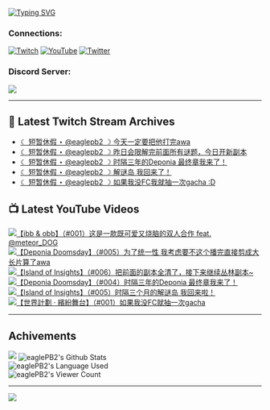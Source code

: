 <!--### Hello people, I'm EaglePB2 - The one who building something for fun 👋
Thank you for standby for this profile.   
The purpose of this profile is coming soon.   
You may come back later, as you wish if this readme.md is updated.   -->

<a href="https://git.io/typing-svg"><img src="https://readme-typing-svg.herokuapp.com?font=Fira+Code&duration=1000&pause=5000&vCenter=true&random=false&width=500&lines=%F0%9F%91%8B+Hello+Everyone%2C+I'm+EaglePB2.;%F0%9F%99%87+Thank+you+for+stopping+by+my+profile.+;%F0%9F%94%AD+%3D%3D%3D%3D+%F0%9F%94%AD;%F0%9F%91%8B+%E4%BD%A0%E5%A5%BD%EF%BC%8C%E6%AD%A1%E8%BF%8E%E4%BE%86%E5%88%B0%E6%88%91%E7%9A%84%E4%BB%A3%E7%A2%BC%E5%BA%AB%E3%80%82;%F0%9F%99%87+%E6%84%9F%E8%AC%9D%E5%89%8D%E4%BE%86%E5%8F%83%E8%A7%80%E5%B0%8F%E5%B1%8B+owo~" alt="Typing SVG" /></a>

### Connections:

[![Twitch](https://img.shields.io/badge/Twitch-9347FF?style=flat-square&logo=twitch&logoColor=white)](https://www.twitch.tv/eaglepb2)
[![YouTube](https://img.shields.io/badge/YouTube-%23FF0000.svg?style=flat-square&logo=YouTube&logoColor=white)](https://www.youtube.com/eaglepb2)
[![Twitter](https://img.shields.io/badge/Twitter-%231DA1F2.svg?style=flat-square&logo=Twitter&logoColor=white)](https://twitter.com/eaglepb2)

### Discord Server:

[![](https://invidget.switchblade.xyz/qKrub9b?theme=dark&language=ch)](https://discord.gg/qKrub9b)

---

## 👾 Latest Twitch Stream Archives
<!-- TWITCH:START -->
- [☾ 短暂休假 ⋆ @eaglepb2 ☽  今天一定要把他打完awa](https://www.twitch.tv/videos/2500827114)
- [☾ 短暂休假 ⋆ @eaglepb2 ☽  昨日会限解完前面所有谜题，今日开新副本](https://www.twitch.tv/videos/2500617415)
- [☾ 短暂休假 ⋆ @eaglepb2 ☽  时隔三年的Deponia 最终章我来了！](https://www.twitch.tv/videos/2499066924)
- [☾ 短暂休假 ⋆ @eaglepb2 ☽  解谜岛 我回来了！](https://www.twitch.tv/videos/2498828659)
- [☾ 短暂休假 ⋆ @eaglepb2 ☽  如果我没FC我就抽一次gacha :D](https://www.twitch.tv/videos/2498126784)
<!-- TWITCH:END -->



## 📺 Latest YouTube Videos
<!-- YOUTUBE:START -->
<!-- YOUTUBE:END -->

<!-- BEGIN YOUTUBE-CARDS -->
<a href="https://www.youtube.com/watch?v=T8YvGN-kI9A">
  <picture>
    <source media="(prefers-color-scheme: dark)" srcset="https://ytcards.demolab.com/?id=T8YvGN-kI9A&title=%E3%80%90ibb+%26+obb%E3%80%91%EF%BC%88%23001%EF%BC%89%E8%BF%99%E6%98%AF%E4%B8%80%E6%AC%BE%E6%97%A2%E5%8F%AF%E7%88%B1%E5%8F%88%E7%83%A7%E8%84%91%E7%9A%84%E5%8F%8C%E4%BA%BA%E5%90%88%E4%BD%9C+feat.+%40meteor_DOG&lang=zh&timestamp=1751456002&background_color=%230d1117&title_color=%23ffffff&stats_color=%23dedede&max_title_lines=1&width=250&border_radius=5&duration=0">
    <img src="https://ytcards.demolab.com/?id=T8YvGN-kI9A&title=%E3%80%90ibb+%26+obb%E3%80%91%EF%BC%88%23001%EF%BC%89%E8%BF%99%E6%98%AF%E4%B8%80%E6%AC%BE%E6%97%A2%E5%8F%AF%E7%88%B1%E5%8F%88%E7%83%A7%E8%84%91%E7%9A%84%E5%8F%8C%E4%BA%BA%E5%90%88%E4%BD%9C+feat.+%40meteor_DOG&lang=zh&timestamp=1751456002&background_color=%23ffffff&title_color=%2324292f&stats_color=%2357606a&max_title_lines=1&width=250&border_radius=5&duration=0" alt="【ibb & obb】（#001）这是一款既可爱又烧脑的双人合作 feat. @meteor_DOG" title="【ibb & obb】（#001）这是一款既可爱又烧脑的双人合作 feat. @meteor_DOG">
  </picture>
</a>
<a href="https://www.youtube.com/watch?v=FqH0L04QDR8">
  <picture>
    <source media="(prefers-color-scheme: dark)" srcset="https://ytcards.demolab.com/?id=FqH0L04QDR8&title=%E3%80%90Deponia+Doomsday%E3%80%91%EF%BC%88%23005%EF%BC%89%E4%B8%BA%E4%BA%86%E7%BB%9F%E4%B8%80%E6%80%A7+%E6%88%91%E8%80%83%E8%99%91%E8%A6%81%E4%B8%8D%E8%BF%99%E4%B8%AA%E6%92%AD%E5%AE%8C%E7%9B%B4%E6%8E%A5%E5%89%AA%E6%88%90%E5%A4%A7%E9%95%BF%E7%89%87%E7%AE%97%E4%BA%86awa&lang=zh&timestamp=1751438822&background_color=%230d1117&title_color=%23ffffff&stats_color=%23dedede&max_title_lines=1&width=250&border_radius=5&duration=14280">
    <img src="https://ytcards.demolab.com/?id=FqH0L04QDR8&title=%E3%80%90Deponia+Doomsday%E3%80%91%EF%BC%88%23005%EF%BC%89%E4%B8%BA%E4%BA%86%E7%BB%9F%E4%B8%80%E6%80%A7+%E6%88%91%E8%80%83%E8%99%91%E8%A6%81%E4%B8%8D%E8%BF%99%E4%B8%AA%E6%92%AD%E5%AE%8C%E7%9B%B4%E6%8E%A5%E5%89%AA%E6%88%90%E5%A4%A7%E9%95%BF%E7%89%87%E7%AE%97%E4%BA%86awa&lang=zh&timestamp=1751438822&background_color=%23ffffff&title_color=%2324292f&stats_color=%2357606a&max_title_lines=1&width=250&border_radius=5&duration=14280" alt="【Deponia Doomsday】（#005）为了统一性 我考虑要不这个播完直接剪成大长片算了awa" title="【Deponia Doomsday】（#005）为了统一性 我考虑要不这个播完直接剪成大长片算了awa">
  </picture>
</a>
<a href="https://www.youtube.com/watch?v=VWBfwjrWMMk">
  <picture>
    <source media="(prefers-color-scheme: dark)" srcset="https://ytcards.demolab.com/?id=VWBfwjrWMMk&title=%E3%80%90Island+of+Insights%E3%80%91%EF%BC%88%23006%EF%BC%89%E6%8A%8A%E5%89%8D%E9%9D%A2%E7%9A%84%E5%89%AF%E6%9C%AC%E5%85%A8%E6%B8%85%E4%BA%86%EF%BC%8C%E6%8E%A5%E4%B8%8B%E6%9D%A5%E7%BB%A7%E7%BB%AD%E4%B8%9B%E6%9E%97%E5%89%AF%E6%9C%AC~&lang=zh&timestamp=1751352087&background_color=%230d1117&title_color=%23ffffff&stats_color=%23dedede&max_title_lines=1&width=250&border_radius=5&duration=7696">
    <img src="https://ytcards.demolab.com/?id=VWBfwjrWMMk&title=%E3%80%90Island+of+Insights%E3%80%91%EF%BC%88%23006%EF%BC%89%E6%8A%8A%E5%89%8D%E9%9D%A2%E7%9A%84%E5%89%AF%E6%9C%AC%E5%85%A8%E6%B8%85%E4%BA%86%EF%BC%8C%E6%8E%A5%E4%B8%8B%E6%9D%A5%E7%BB%A7%E7%BB%AD%E4%B8%9B%E6%9E%97%E5%89%AF%E6%9C%AC~&lang=zh&timestamp=1751352087&background_color=%23ffffff&title_color=%2324292f&stats_color=%2357606a&max_title_lines=1&width=250&border_radius=5&duration=7696" alt="【Island of Insights】（#006）把前面的副本全清了，接下来继续丛林副本~" title="【Island of Insights】（#006）把前面的副本全清了，接下来继续丛林副本~">
  </picture>
</a>
<a href="https://www.youtube.com/watch?v=KDKImBaY7ng">
  <picture>
    <source media="(prefers-color-scheme: dark)" srcset="https://ytcards.demolab.com/?id=KDKImBaY7ng&title=%E3%80%90Deponia+Doomsday%E3%80%91%EF%BC%88%23004%EF%BC%89%E6%97%B6%E9%9A%94%E4%B8%89%E5%B9%B4%E7%9A%84Deponia+%E6%9C%80%E7%BB%88%E7%AB%A0%E6%88%91%E6%9D%A5%E4%BA%86%EF%BC%81&lang=zh&timestamp=1751222146&background_color=%230d1117&title_color=%23ffffff&stats_color=%23dedede&max_title_lines=1&width=250&border_radius=5&duration=21621">
    <img src="https://ytcards.demolab.com/?id=KDKImBaY7ng&title=%E3%80%90Deponia+Doomsday%E3%80%91%EF%BC%88%23004%EF%BC%89%E6%97%B6%E9%9A%94%E4%B8%89%E5%B9%B4%E7%9A%84Deponia+%E6%9C%80%E7%BB%88%E7%AB%A0%E6%88%91%E6%9D%A5%E4%BA%86%EF%BC%81&lang=zh&timestamp=1751222146&background_color=%23ffffff&title_color=%2324292f&stats_color=%2357606a&max_title_lines=1&width=250&border_radius=5&duration=21621" alt="【Deponia Doomsday】（#004）时隔三年的Deponia 最终章我来了！" title="【Deponia Doomsday】（#004）时隔三年的Deponia 最终章我来了！">
  </picture>
</a>
<a href="https://www.youtube.com/watch?v=z0ga4WaxBoc">
  <picture>
    <source media="(prefers-color-scheme: dark)" srcset="https://ytcards.demolab.com/?id=z0ga4WaxBoc&title=%E3%80%90Island+of+Insights%E3%80%91%EF%BC%88%23005%EF%BC%89%E6%97%B6%E9%9A%94%E4%B8%89%E4%B8%AA%E6%9C%88%E7%9A%84%E8%A7%A3%E8%B0%9C%E5%B2%9B+%E6%88%91%E5%9B%9E%E6%9D%A5%E5%95%A6%EF%BC%81&lang=zh&timestamp=1751185484&background_color=%230d1117&title_color=%23ffffff&stats_color=%23dedede&max_title_lines=1&width=250&border_radius=5&duration=16004">
    <img src="https://ytcards.demolab.com/?id=z0ga4WaxBoc&title=%E3%80%90Island+of+Insights%E3%80%91%EF%BC%88%23005%EF%BC%89%E6%97%B6%E9%9A%94%E4%B8%89%E4%B8%AA%E6%9C%88%E7%9A%84%E8%A7%A3%E8%B0%9C%E5%B2%9B+%E6%88%91%E5%9B%9E%E6%9D%A5%E5%95%A6%EF%BC%81&lang=zh&timestamp=1751185484&background_color=%23ffffff&title_color=%2324292f&stats_color=%2357606a&max_title_lines=1&width=250&border_radius=5&duration=16004" alt="【Island of Insights】（#005）时隔三个月的解谜岛 我回来啦！" title="【Island of Insights】（#005）时隔三个月的解谜岛 我回来啦！">
  </picture>
</a>
<a href="https://www.youtube.com/watch?v=NLKQXTYG1cA">
  <picture>
    <source media="(prefers-color-scheme: dark)" srcset="https://ytcards.demolab.com/?id=NLKQXTYG1cA&title=%E3%80%90%E4%B8%96%E7%95%8C%E8%A8%88%E5%8A%83+%C2%B7+%E7%B9%BD%E7%B4%9B%E8%88%9E%E5%8F%B0%E3%80%91%EF%BC%88%23001%EF%BC%89%E5%A6%82%E6%9E%9C%E6%88%91%E6%B2%A1FC%E5%B0%B1%E6%8A%BD%E4%B8%80%E6%AC%A1gacha&lang=zh&timestamp=1751116142&background_color=%230d1117&title_color=%23ffffff&stats_color=%23dedede&max_title_lines=1&width=250&border_radius=5&duration=8233">
    <img src="https://ytcards.demolab.com/?id=NLKQXTYG1cA&title=%E3%80%90%E4%B8%96%E7%95%8C%E8%A8%88%E5%8A%83+%C2%B7+%E7%B9%BD%E7%B4%9B%E8%88%9E%E5%8F%B0%E3%80%91%EF%BC%88%23001%EF%BC%89%E5%A6%82%E6%9E%9C%E6%88%91%E6%B2%A1FC%E5%B0%B1%E6%8A%BD%E4%B8%80%E6%AC%A1gacha&lang=zh&timestamp=1751116142&background_color=%23ffffff&title_color=%2324292f&stats_color=%2357606a&max_title_lines=1&width=250&border_radius=5&duration=8233" alt="【世界計劃 · 繽紛舞台】（#001）如果我没FC就抽一次gacha" title="【世界計劃 · 繽紛舞台】（#001）如果我没FC就抽一次gacha">
  </picture>
</a>
<!-- END YOUTUBE-CARDS -->

---

## Achivements
[![](https://github-profile-trophy.vercel.app/?username=eaglepb2&theme=monokai&no-bg=true&&title=Repositories,Issues,Commit,MultiLanguage)](https://github.com/anuraghazra/github-readme-stats)
<img align="center" alt="eaglePB2's Github Stats" src="https://github-readme-stats.vercel.app/api?username=eaglePB2&show_icons=true&hide_border=true&theme=merko" />
<br>
<img align="center" alt="eaglePB2's Language Used" src="https://github-readme-stats.vercel.app/api/top-langs/?username=eaglePB2&show_icons=true&hide_border=true&theme=merko&layout=compact&langs_count=8" />
<br>
<img align="center" alt="eaglePB2's Viewer Count" src="https://visitcount.itsvg.in/api?id=eaglepb2&label=Profile%20Views&color=3&icon=5&pretty=true" />

<hr>

<!-- RANDOMQUOTE:START -->
![](https://quotes-github-readme.vercel.app/api?type=horizontal&theme=merko)
<!-- RANDOMQUOTE:END -->


<!--
       _____   _   _   _____       _____   _   _   ____   
      |_   _| | | | | |  ___|     |  ___| | \ | | |  _  \  
        | |   | |_| | | |___      | |___  |  \| | | | | | 
        | |   |  _  | |  ___|     |  ___| |     | | | | | 
        | |   | | | | | |___      | |___  | |\  | | |_| | 
        |_|   |_| |_| |_____|     |_____| |_| \_| |____ / 
      
-->
